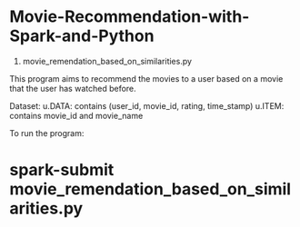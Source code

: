 # Movie-Recommendation-with-Spark-and-Python

1. movie_remendation_based_on_similarities.py

This program aims to recommend the movies to a user based on a movie that the user has watched before.

Dataset:
u.DATA: contains (user_id, movie_id, rating, time_stamp)
u.ITEM: contains movie_id and movie_name

To run the program:
# spark-submit movie_remendation_based_on_similarities.py
